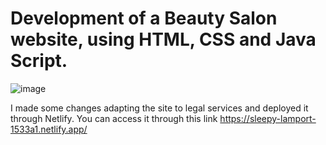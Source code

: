 # Development of a Beauty Salon website, using HTML, CSS and Java Script.

![image](https://user-images.githubusercontent.com/59941082/151719615-fb48b632-98ea-4aba-8a52-bb3d5bc33351.png)

I made some changes adapting the site to legal services and deployed it through Netlify. You can access it through this link https://sleepy-lamport-1533a1.netlify.app/


